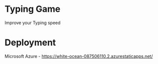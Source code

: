 # Typing Game
 Improve your Typing speed


# Deployment
Microsoft Azure - https://white-ocean-087506110.2.azurestaticapps.net/
